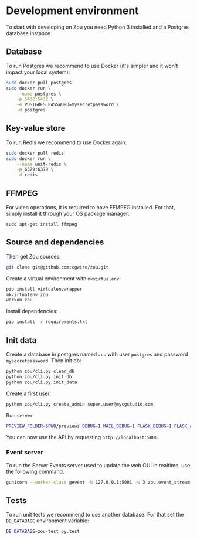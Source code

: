 # Development environment

To start with developing on Zou you need Python 3 installed and a
Postgres database instance. 

## Database

To run Postgres we recommend to use Docker (it's simpler and it won't impact
your local system):

```bash
sudo docker pull postgres
sudo docker run \
    --name postgres \
    -p 5432:5432 \
    -e POSTGRES_PASSWORD=mysecretpassword \
    -d postgres
```

## Key-value store

To run Redis we recommend to use Docker again:

```bash
sudo docker pull redis
sudo docker run \
    --name unit-redis \
    -p 6379:6379 \
    -d redis
```

## FFMPEG

For video operations, it is required to have FFMPEG installed. For that, simply install it through your OS package manager: 

```
sudo apt-get install ffmpeg
```


## Source and dependencies

Then get Zou sources:

```bash
git clone git@github.com:cgwire/zou.git
```

Create a virtual environment with `mkvirtualenv`:

```bash
pip install virtualenvwrapper
mkvirtualenv zou
workon zou
```

Install dependencies:

```bash
pip install -r requirements.txt 
```

## Init data

Create a database in postgres named `zou` with user `postgres` and password
`mysecretpassword`. Then init db:

```bash
python zou/cli.py clear_db
python zou/cli.py init_db
python zou/cli.py init_data
```

Create a first user:

```bash
python zou/cli.py create_admin super.user@mycgstudio.com
```

Run server:

```bash
PREVIEW_FOLDER=$PWD/previews DEBUG=1 MAIL_DEBUG=1 FLASK_DEBUG=1 FLASK_APP=zou.app python zou/debug.py
```

You can now use the API by requesting `http://localhost:5000`.


### Event server

To run the Server Events server used to update the web GUI in realtime, use the
following command.

```bash
gunicorn --worker-class gevent -b 127.0.0.1:5001 -w 3 zou.event_stream:app
```

## Tests

To run unit tests we recommend to use another database. For that set the
`DB_DATABASE` environment variable:

```bash
DB_DATABASE=zou-test py.test
```
